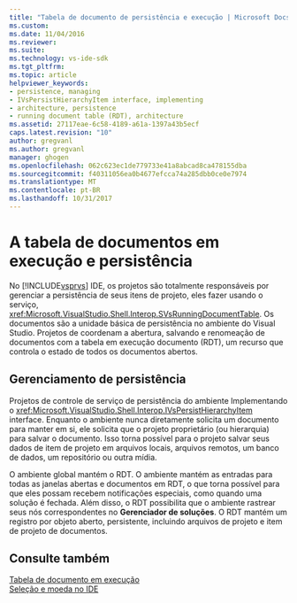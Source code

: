 ```yaml
---
title: "Tabela de documento de persistência e execução | Microsoft Docs"
ms.custom: 
ms.date: 11/04/2016
ms.reviewer: 
ms.suite: 
ms.technology: vs-ide-sdk
ms.tgt_pltfrm: 
ms.topic: article
helpviewer_keywords:
- persistence, managing
- IVsPersistHierarchyItem interface, implementing
- architecture, persistence
- running document table (RDT), architecture
ms.assetid: 27117eae-6c58-4189-a61a-1397a43b5ecf
caps.latest.revision: "10"
author: gregvanl
ms.author: gregvanl
manager: ghogen
ms.openlocfilehash: 062c623ec1de779733e41a8abcad8ca478155dba
ms.sourcegitcommit: f40311056ea0b4677efcca74a285dbb0ce0e7974
ms.translationtype: MT
ms.contentlocale: pt-BR
ms.lasthandoff: 10/31/2017
---
```

# <a name="persistence-and-the-running-document-table"></a>A tabela de documentos em execução e persistência
No [!INCLUDE[vsprvs](../../code-quality/includes/vsprvs_md.md)] IDE, os projetos são totalmente responsáveis por gerenciar a persistência de seus itens de projeto, eles fazer usando o serviço, <xref:Microsoft.VisualStudio.Shell.Interop.SVsRunningDocumentTable>. Os documentos são a unidade básica de persistência no ambiente do Visual Studio. Projetos de coordenam a abertura, salvando e renomeação de documentos com a tabela em execução documento (RDT), um recurso que controla o estado de todos os documentos abertos.  
  
## <a name="managing-persistence"></a>Gerenciamento de persistência  
 Projetos de controle de serviço de persistência do ambiente Implementando o <xref:Microsoft.VisualStudio.Shell.Interop.IVsPersistHierarchyItem> interface. Enquanto o ambiente nunca diretamente solicita um documento para manter em si, ele solicita que o projeto proprietário (ou hierarquia) para salvar o documento. Isso torna possível para o projeto salvar seus dados de item de projeto em arquivos locais, arquivos remotos, um banco de dados, um repositório ou outra mídia.  
  
 O ambiente global mantém o RDT. O ambiente mantém as entradas para todas as janelas abertas e documentos em RDT, o que torna possível para que eles possam recebem notificações especiais, como quando uma solução é fechada. Além disso, o RDT possibilita que o ambiente rastrear seus nós correspondentes no **Gerenciador de soluções**. O RDT mantém um registro por objeto aberto, persistente, incluindo arquivos de projeto e item de projeto de documentos.  
  
## <a name="see-also"></a>Consulte também  
 [Tabela de documento em execução](../../extensibility/internals/running-document-table.md)   
 [Seleção e moeda no IDE](../../extensibility/internals/selection-and-currency-in-the-ide.md)